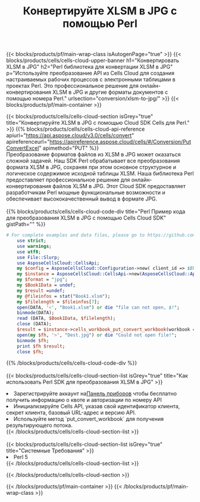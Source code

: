 ﻿---
title:  Конвертируйте XLSM в JPG с помощью Perl
description:  Использование Cloud SDK Aspose.Cells для Perl для преобразования файла формата XLSM в файл формата JPG.
---
{{< blocks/products/pf/main-wrap-class isAutogenPage="true" >}}
{{< blocks/products/cells/cells-cloud-upper-banner h1="Конвертировать XLSM в JPG" h2="Perl библиотека для конвертации XLSM в JPG" p="Используйте преобразование API из Cells Cloud для создания настраиваемых рабочих процессов с электронными таблицами в проектах Perl. Это профессиональное решение для онлайн-конвертирования XLSM в JPG и другие форматы документов с помощью номера Perl." urlsection="conversion/xlsm-to-jpg/" >}}
{{< blocks/products/pf/main-container >}}

{{< blocks/products/cells/cells-cloud-section isGrey="true" title="Конвертируйте XLSM в JPG с помощью Cloud SDK Cells для Perl." >}}
{{% blocks/products/cells/cells-cloud-api-reference apiurl="https://api.aspose.cloud/v3.0/cells/convert" apireferenceurl="https://apireference.aspose.cloud/cells/#/Conversion/PutConvertExcel" apimethod="PUT" %}}
<br/>
Преобразование форматов файлов из XLSM в JPG может оказаться сложной задачей. Наш SDK Perl обрабатывает все преобразования формата XLSM в JPG, сохраняя при этом основное структурное и логическое содержимое исходной таблицы XLSM. Наша библиотека Perl предоставляет профессиональное решение для онлайн-конвертирования файлов XLSM в JPG. Этот Cloud SDK предоставляет разработчикам Perl мощные функциональные возможности и обеспечивает высококачественный вывод в формате JPG.
<br/>
<br/>
{{% blocks/products/cells/cells-cloud-code-div title="Perl Пример кода для преобразования XLSM в JPG с помощью Cells Cloud SDK" gistPath="" %}}
 
```perl
# For complete examples and data files, please go to https://github.com/aspose-cells-cloud/aspose-cells-cloud-perl/
    use strict;
    use warnings;
    use utf8; 
    use File::Slurp;
    use AsposeCellsCloud::CellsApi;
    my $config = AsposeCellsCloud::Configuration->new( client_id => $ENV{'ProductClientId'}, client_secret => $ENV{'ProductClientSecret'});
    my $instance = AsposeCellsCloud::CellsApi->new(AsposeCellsCloud::ApiClient->new( $config));
    my $format = "jpg";
    my $Book1Data = undef;
    my $result =undef;
    my @fileinfos = stat("Book1.xlsm");
    my $filelength = $fileinfos[7];
    open(DATA, '<', "Book1.xlsm") or die "file can not open, $!";
    binmode(DATA);
    read (DATA, $Book1Data, $filelength);
    close (DATA); 
    $result = $instance->cells_workbook_put_convert_workbook(workbook => $Book1Data, format => $format);
    open(my $fh, '>', "Dest.jpg") or die "Could not open file!";
    binmode $fh;
    print $fh $result;
    close $fh;
```
 
{{% /blocks/products/cells/cells-cloud-code-div %}}
<br/>
<br/>
{{< blocks/products/cells/cells-cloud-section-list isGrey="true" title="Как использовать Perl SDK для преобразования XLSM в JPG" >}}
<li> Зарегистрируйте аккаунт на<a href="https://dashboard.aspose.cloud/">Панель приборов</a> чтобы бесплатно получить информацию о квоте и авторизации по номеру API</li>
<li>Инициализируйте Cells API, указав свой идентификатор клиента, секрет клиента, базовый URL-адрес и версию API.</li>
<li>Используйте метод `put_convert_workbook` для получения результирующего потока.</li>
{{< /blocks/products/cells/cells-cloud-section-list >}}
<br/>
<br/>
{{< blocks/products/cells/cells-cloud-section-list isGrey="true" title="Системные Требования" >}}
<li>Perl 5</li>
{{< /blocks/products/cells/cells-cloud-section-list >}}

{{< /blocks/products/cells/cells-cloud-section >}}

{{< /blocks/products/pf/main-container >}}
{{< /blocks/products/pf/main-wrap-class >}}
